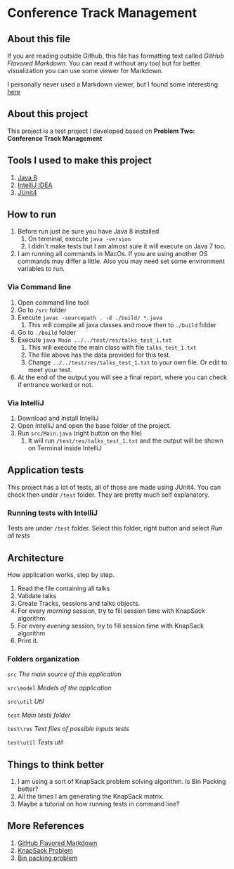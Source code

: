 # Conference Track Management

## About this file

If you are reading outside Github, this file has formatting text called *GitHub Flavored Markdown*.
You can read it without any tool but for better visualization you can use some viewer for Markdown. 

I personally never used a Markdown viewer, but I found some interesting [here](http://mashable.com/2013/06/24/markdown-tools/#W7HNkkc1AZqV)


## About this project

This project is a test project I developed based on **Problem Two: Conference Track Management**

## Tools I used to make this project

1. [Java 8](http://www.oracle.com/technetwork/java/javase/downloads/jdk8-downloads-2133151.html)
1. [IntelliJ IDEA](https://www.jetbrains.com/idea/)
1. [JUnit4](http://junit.org/junit4/)

## How to run

1. Before run just be sure you have Java 8 installed
    1. On terminal, execute ```java -version```
    1. I didn`t make tests but I am almost sure it will execute on Java 7 too.
1. I am running all commands in MacOs. If you are using another OS commands may differ a little. Also you
may need set some environment variables to run.

### Via Command line

1. Open command line tool
1. Go to ```/src``` folder
1. Execute ```javac -sourcepath . -d ./build/ *.java```
    1. This will compile all java classes and move then to ```./build``` folder
1. Go to ```./build``` folder 
1. Execute ```java Main ../../test/res/talks_test_1.txt```
    1. This will execute the main class with file ```talks_test_1.txt```
    1. The file above has the data provided for this test.
    1. Change ```../../test/res/talks_test_1.txt``` to your own file. Or edit to meet your test.
1. At the end of the output you will see a final report, where you can check if entrance worked or not.

### Via IntelliJ

1. Download and install IntelliJ
1. Open IntelliJ and open the base folder of the project.
1. Run ```src/Main.java``` (right button on the file)
    1. It will run ```/test/res/talks_test_1.txt``` and the output will be shown on Terminal inside IntelliJ

## Application tests

This project has a lot of tests, all of those are made using JUnit4. You can check then under ```/test``` folder. They are pretty much self explanatory.

### Running tests with IntelliJ

Tests are under ```/test``` folder. Select this folder, right button and select *Run all tests*

## Architecture

How application works, step by step.

1. Read the file containing all talks
1. Validate talks
1. Create Tracks, sessions and talks objects.
1. For every *morning* session, try to fill session time with KnapSack algorithm
1. For every *evening* session, try to fill session time with KnapSack algorithm
1. Print it.

### Folders organization

```src``` *The main source of this application*

```src\model``` *Models of the application*

```src\util``` *Util* 

```test``` *Main tests folder*

```test\res``` *Text files of possible inputs tests*

```test\util``` *Tests util*




## Things to think better

1. I am using a sort of KnapSack problem solving algorithm. Is Bin Packing better?
1. All the times I am generating the KnapSack matrix.
1. Maybe a tutorial on how running tests in command line?

## More References

1. [GitHub Flavored Markdown](https://help.github.com/categories/writing-on-github/)
1. [KnapSack Problem](https://en.wikipedia.org/wiki/Knapsack_problem)
1. [Bin packing problem](https://en.wikipedia.org/wiki/Bin_packing_problem)
